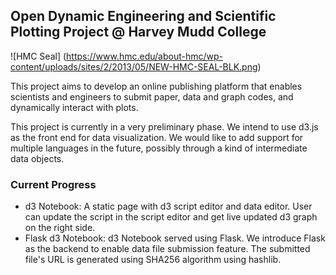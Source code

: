 ## Open Dynamic Engineering and Scientific Plotting Project @ Harvey Mudd College

![HMC Seal]
(https://www.hmc.edu/about-hmc/wp-content/uploads/sites/2/2013/05/NEW-HMC-SEAL-BLK.png)

This project aims to develop an online publishing platform that enables scientists and engineers to submit paper, data and graph codes, and dynamically interact with plots.

This project is currently in a very preliminary phase. We intend to use d3.js as the front end for data visualization. We would like to add support for multiple languages in the future, possibly through a kind of intermediate data objects.

### Current Progress
- d3 Notebook: A static page with d3 script editor and data editor. User can update the script in the script editor and get live updated d3 graph on the right side.
- Flask d3 Notebook: d3 Notebook served using Flask. We introduce Flask as the backend to enable data file submission feature. The submitted file's URL is generated using SHA256 algorithm using hashlib.

